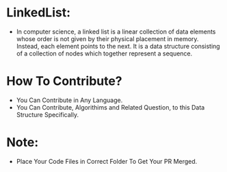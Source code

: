 # LinkedList:
- In computer science, a linked list is a linear collection of data elements whose order is not given by their physical placement in memory. Instead, each element points to the next. It is a data structure consisting of a collection of nodes which together represent a sequence.

# How To Contribute?
- You Can Contribute in Any Language.
- You Can Contribute, Algorithims and Related Question, to this Data Structure Specifically.

# Note:
- Place Your Code Files in Correct Folder To Get Your PR Merged.
